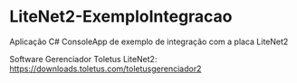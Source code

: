 # LiteNet2-ExemploIntegracao
Aplicação C# ConsoleApp de exemplo de integração com a placa LiteNet2

Software Gerenciador Toletus LiteNet2:
https://downloads.toletus.com/toletusgerenciador2
